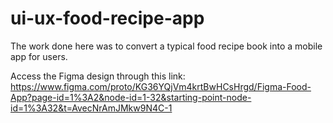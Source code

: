 # ui-ux-food-recipe-app

The work done here was to convert a typical food recipe book into a mobile app for users. 


Access the Figma design through this link: https://www.figma.com/proto/KG36YQjVm4krtBwHCsHrgd/Figma-Food-App?page-id=1%3A2&node-id=1-32&starting-point-node-id=1%3A32&t=AvecNrAmJMkw9N4C-1
